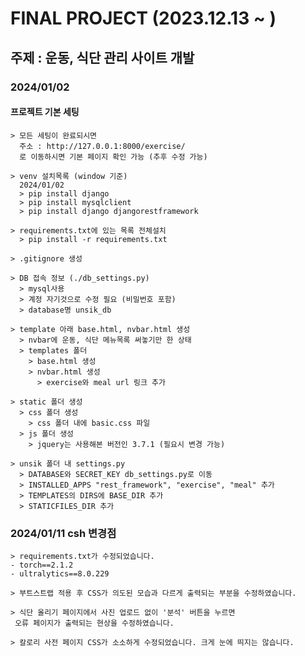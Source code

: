 # FINAL PROJECT (2023.12.13 ~ )

## 주제 : 운동, 식단 관리 사이트 개발 

### 2024/01/02 

#### 프로젝트 기본 세팅
    > 모든 세팅이 완료되시면 
      주소 : http://127.0.0.1:8000/exercise/
      로 이동하시면 기본 페이지 확인 가능 (추후 수정 가능)

    > venv 설치목록 (window 기준)
      2024/01/02
      > pip install django
      > pip install mysqlclient
      > pip install django djangorestframework

    > requirements.txt에 있는 목록 전체설치
      > pip install -r requirements.txt

    > .gitignore 생성

    > DB 접속 정보 (./db_settings.py)
      > mysql사용
      > 계정 자기것으로 수정 필요 (비밀번호 포함)
      > database명 unsik_db

    > template 아래 base.html, nvbar.html 생성
      > nvbar에 운동, 식단 메뉴목록 써놓기만 한 상태 
      > templates 폴더
        > base.html 생성
        > nvbar.html 생성
          > exercise와 meal url 링크 추가

    > static 폴더 생성
      > css 폴더 생성
        > css 폴더 내에 basic.css 파일
      > js 폴더 생성
        > jquery는 사용해본 버전인 3.7.1 (필요시 변경 가능)

    > unsik 폴더 내 settings.py
      > DATABASE와 SECRET_KEY db_settings.py로 이동
      > INSTALLED_APPS "rest_framework", "exercise", "meal" 추가
      > TEMPLATES의 DIRS에 BASE_DIR 추가
      > STATICFILES_DIR 추가

### 2024/01/11 csh 변경점
    > requirements.txt가 수정되었습니다.
    - torch==2.1.2
    - ultralytics==8.0.229

    > 부트스트랩 적용 후 CSS가 의도된 모습과 다르게 출력되는 부분을 수정하였습니다.

    > 식단 올리기 페이지에서 사진 업로드 없이 '분석' 버튼을 누르면
     오류 페이지가 출력되는 현상을 수정하였습니다.

    > 칼로리 사전 페이지 CSS가 소소하게 수정되었습니다. 크게 눈에 띄지는 않습니다.